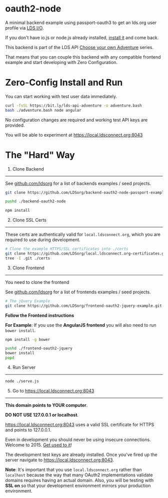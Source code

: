 # oauth2-node

A minimal backend example using passport-oauth3 to get an lds.org user profile via [LDS I/O](https://lds.io).

If you don't have io.js or node.js already installed,
[install it](https://github.com/coolaj86/iojs-install-script) and come back.

This backend is part of the LDS API
[Choose your own Adventure](https://github.com/LDSorg/choose-your-own-adventure) series.

That means that you can couple this backend with any compatible frontend example and start
developing with Zero Configuration.

Zero-Config Install and Run
================

You can start working with test user data immediately.

```bash
curl -fsSL https://bit.ly/lds-api-adventure -o adventure.bash
bash ./adventure.bash node angular
```

No configuration changes are required and working test API keys are provided.

You will be able to experiment at <https://local.ldsconnect.org:8043>

The "Hard" Way
==============

1. Clone Backend
----------------

See [github.com/ldsorg](https://github.com/ldsorg?query=backend-) for a list of backends examples / seed projects.

```bash
git clone https://github.com/LDSorg/backend-oauth2-node-passport-example.git ./backend-oauth2-node

pushd ./backend-oauth2-node

npm install
```

2. Clone SSL Certs
------------------

These certs are authentically valid for `local.ldsconnect.org`, which you are required to use during development.

```bash
# Clone the example HTTPS/SSL certificates into ./certs
git clone https://github.com/LDSorg/local.ldsconnect.org-certificates.git ./certs
tree -I .git ./certs
```

3. Clone Frontend
-----------------

You need to clone the frontend 

See [github.com/ldsorg](https://github.com/ldsorg?query=frontend-) for a list of frontends examples / seed projects.

```bash
# The jQuery Example
git clone https://github.com/LDSorg/frontend-oauth2-jquery-example.git ./frontend-oauth2-jquery
```

**Follow the Frontend instructions**

**For Example**: If you use the **AngularJS frontend** you will also need to run `bower install`.

```bash
npm install -g bower

pushd ./frontend-oauth2-jquery
bower install
popd
```

4. Run Server
-------------

```bash
node ./serve.js
```

5. Go to <https://local.ldsconnect.org:8043>
----------

**This domain points to YOUR computer**.

**DO NOT USE 127.0.0.1 or localhost**.

<https://local.ldsconnect.org:8043> uses a valid SSL certificate for
HTTPS and points to 127.0.0.1.

Even in development you should never be using insecure connections.
Welcome to 2015. [Get used to it](https://letsencrypt.org)!

The development test keys are already installed. Once you've fired up the server navigate to <https://local.ldsconnect.org:8043>.

**Note**:
It's important that you use `local.ldsconnect.org` rather than `localhost`
because the way that many OAuth2 implementations validate domains requires
having an actual domain. Also, you will be testing with **SSL on** so that
your development environment mirrors your production environment.
